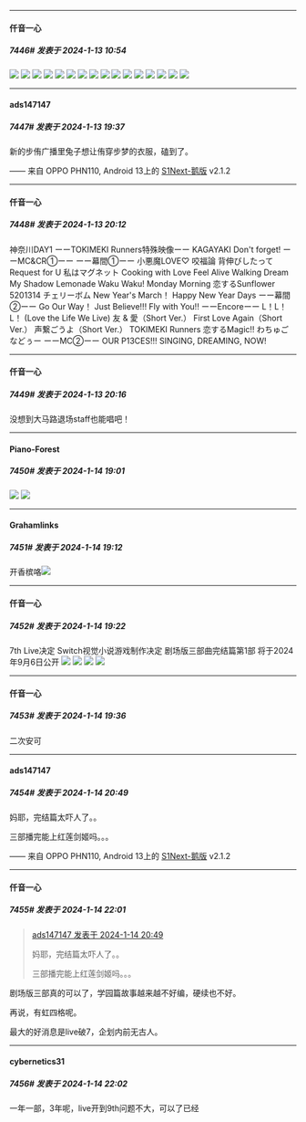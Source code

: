 
*****

####  仟音一心  
##### 7446#       发表于 2024-1-13 10:54

<img src="https://p.sda1.dev/15/5c7b307cdf2c25777996bc602e4010a1/CMP_20240113101853183.jpg" referrerpolicy="no-referrer">
<img src="https://p.sda1.dev/15/10e20298db916b597fc88c1ec40204c5/CMP_20240113101853234.jpg" referrerpolicy="no-referrer">
<img src="https://p.sda1.dev/15/e0823ff77db7a788036bbe76857910ce/CMP_20240113101853283.jpg" referrerpolicy="no-referrer">
<img src="https://p.sda1.dev/15/2e80b28fd762435fb8c7d253ccf5f01e/CMP_20240113101853332.jpg" referrerpolicy="no-referrer">
<img src="https://p.sda1.dev/15/b83405683a25feb0868e42d1b10f8215/CMP_20240113101902564.jpg" referrerpolicy="no-referrer">
<img src="https://p.sda1.dev/15/5651b4850eb09f2ee3463875227c17f2/CMP_20240113101902622.jpg" referrerpolicy="no-referrer">
<img src="https://p.sda1.dev/15/11dc05f02edf2afc30a7ef3440374a46/CMP_20240113101902678.jpg" referrerpolicy="no-referrer">
<img src="https://p.sda1.dev/15/cab85525827ca9f131f6c839cb811f4e/CMP_20240113105259216.jpg" referrerpolicy="no-referrer">
<img src="https://p.sda1.dev/15/f01f974dfb22e3928a8961fa6f5dafb7/CMP_20240113105259281.jpg" referrerpolicy="no-referrer">
<img src="https://p.sda1.dev/15/1242d1073a5053bbacc5b9b4434665bb/CMP_20240113105317101.jpg" referrerpolicy="no-referrer">
<img src="https://p.sda1.dev/15/cdc1fcbe3a411d11be459e205b4834ac/CMP_20240113105317166.jpg" referrerpolicy="no-referrer">
<img src="https://p.sda1.dev/15/ff87569a5168b74ccba4945a6583519c/CMP_20240113105333781.jpg" referrerpolicy="no-referrer">
<img src="https://p.sda1.dev/15/49617f3edda8f939814995ff4bb4cb18/CMP_20240113105333845.jpg" referrerpolicy="no-referrer">
<img src="https://p.sda1.dev/15/08e28b2591d2168f6939ca79c55f7aa8/CMP_20240113105333908.jpg" referrerpolicy="no-referrer">
<img src="https://p.sda1.dev/15/ed7adef5c094d28a894685e14b5180d3/CMP_20240113105333971.jpg" referrerpolicy="no-referrer">
<img src="https://p.sda1.dev/15/c8aaac7532018b47b49c432607db3754/CMP_20240113105403426.jpg" referrerpolicy="no-referrer">


*****

####  ads147147  
##### 7447#       发表于 2024-1-13 19:37

新的步侑广播里兔子想让侑穿步梦的衣服，磕到了。

—— 来自 OPPO PHN110, Android 13上的 [S1Next-鹅版](https://github.com/ykrank/S1-Next/releases) v2.1.2


*****

####  仟音一心  
##### 7448#       发表于 2024-1-13 20:12

神奈川DAY1 
ーーTOKIMEKI Runners特殊映像ーー 
KAGAYAKI Don't forget! 
ーーMC&amp;CR①ーー 
ーー幕間①ーー 
小悪魔LOVE♡ 
咬福論 
背伸びしたって 
Request for U 
私はマグネット 
Cooking with Love 
Feel Alive 
Walking Dream 
My Shadow 
Lemonade 
Waku Waku! Monday Morning 
恋するSunflower 
5201314 
チェリーボム 
New Year's March！ 
Happy New Year Days 
ーー幕間②ーー 
Go Our Way！ 
Just Believe!!! 
Fly with You!! 
ーーEncoreーー 
L！L！L！ (Love the Life We Live) 
友 &amp; 愛（Short Ver.） 
First Love Again（Short Ver.） 
声繋ごうよ（Short Ver.） 
TOKIMEKI Runners 
恋するMagic!! 
わちゅごなどぅー 
ーーMC②ーー 
OUR P13CES!!! 
SINGING, DREAMING, NOW!


*****

####  仟音一心  
##### 7449#       发表于 2024-1-13 20:16

没想到大马路退场staff也能唱吧！


*****

####  Piano-Forest  
##### 7450#       发表于 2024-1-14 19:01

<img src="https://p.sda1.dev/15/cfaf53a915fdaae25397677eda91c1ce/73c3d039gy1hltcfvi1p5j21hc0u0hdt.jpg" referrerpolicy="no-referrer">
<img src="https://p.sda1.dev/15/29676d66594f9fde7ca7aa9613405fdb/73c3d039gy1hltcfm7193j21hc0u0kbf.jpg" referrerpolicy="no-referrer">


*****

####  Grahamlinks  
##### 7451#       发表于 2024-1-14 19:12

开香槟咯<img src="https://static.saraba1st.com/image/smiley/face2017/037.png" referrerpolicy="no-referrer">

*****

####  仟音一心  
##### 7452#       发表于 2024-1-14 19:22

7th Live决定
Switch视觉小说游戏制作决定
剧场版三部曲完结篇第1部
将于2024年9月6日公开
<img src="https://p.sda1.dev/15/543f3b8aa83782537580f154826e3894/CMP_20240114192150141.jpg" referrerpolicy="no-referrer">
<img src="https://p.sda1.dev/15/c216fc100457304d45f5a4abb9593c75/CMP_20240114192150204.jpg" referrerpolicy="no-referrer">
<img src="https://p.sda1.dev/15/34d2dd52a9b48348aeb0acfa1c8ee368/CMP_20240114192150276.jpg" referrerpolicy="no-referrer">
<img src="https://p.sda1.dev/15/16006e28d091b3b1a5bbe568284511d9/CMP_20240114192150346.jpg" referrerpolicy="no-referrer">


*****

####  仟音一心  
##### 7453#       发表于 2024-1-14 19:36

二次安可


*****

####  ads147147  
##### 7454#       发表于 2024-1-14 20:49

妈耶，完结篇太吓人了。。

三部播完能上红莲剑姬吗。。。

—— 来自 OPPO PHN110, Android 13上的 [S1Next-鹅版](https://github.com/ykrank/S1-Next/releases) v2.1.2


*****

####  仟音一心  
##### 7455#       发表于 2024-1-14 22:01

<blockquote><a href="httphttps://bbs.saraba1st.com/2b/forum.php?mod=redirect&amp;goto=findpost&amp;pid=63647906&amp;ptid=1959558" target="_blank">ads147147 发表于 2024-1-14 20:49</a>

妈耶，完结篇太吓人了。。

三部播完能上红莲剑姬吗。。。</blockquote>
剧场版三部真的可以了，学园篇故事越来越不好编，硬续也不好。

再说，有虹四格呢。

最大的好消息是live破7，企划内前无古人。

*****

####  cybernetics31  
##### 7456#       发表于 2024-1-14 22:02

一年一部，3年呢，live开到9th问题不大，可以了已经

